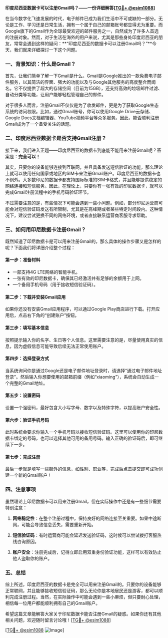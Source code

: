 **印度尼西亚数据卡可以注册Gmail吗？——一份详细解答[[TG💪+ @esim1088](https://t.me/s/esim1088)]**

在当今数字化飞速发展的时代，电子邮件已成为我们生活中不可或缺的一部分。无论是工作、学习还是日常生活，拥有一个属于自己的邮箱账号都显得尤为重要。而Google旗下的Gmail作为全球最受欢迎的邮件服务之一，自然成为了许多人首选的注册对象。然而，对于生活在海外的用户来说，尤其是那些身处印度尼西亚的朋友，常常会遇到这样的疑问：**“印度尼西亚的数据卡可以注册Gmail吗？”**今天，我们就来详细探讨一下这个问题。

### **一、背景知识：什么是Gmail？**

首先，让我们简单了解一下Gmail是什么。Gmail是Google推出的一款免费电子邮件服务，以其简洁的界面、强大的功能以及与Google其他服务的高度整合而闻名。它不仅提供了超大的存储空间（目前为15GB），还支持高效的垃圾邮件过滤、自动分类等功能，让用户能够轻松管理自己的邮件。

对于很多人而言，注册Gmail不仅仅是为了收发邮件，更是为了获取Google生态系统的访问权限。比如，通过Gmail账号，你可以使用Google Drive云存储、Google Docs文档编辑器、YouTube视频平台等众多服务。因此，能否顺利注册Gmail成为了一个备受关注的话题。

### **二、印度尼西亚数据卡是否支持Gmail注册？**

接下来，我们进入正题——印度尼西亚的数据卡到底能不能用来注册Gmail呢？答案是：**完全可以！**

其实，只要你的设备能够连接到互联网，并且具备发送短信验证的功能，那么理论上就可以使用任何国家或地区的SIM卡来注册Gmail账户。印度尼西亚的数据卡也不例外。大多数印尼的数据卡都支持国际标准的SIM卡格式，并且能够提供稳定的网络连接和短信服务。因此，在理论上，只要你有一张有效的印尼数据卡，就可以完成Gmail注册流程中的手机号码验证环节。

不过需要注意的是，有些情况下可能会遇到一些小问题。例如，部分印尼运营商可能会对短信验证码发送有所限制，尤其是在高峰期或者某些特定时间段内。这种情况下，建议尝试更换不同的网络环境，或者直接联系运营商客服寻求帮助。

### **三、如何用印尼数据卡注册Gmail？**

既然知道了印尼数据卡是可以用来注册Gmail的，那么具体的操作步骤又是怎样的呢？下面我们将详细介绍整个过程：

#### **第一步：准备材料**
- 一部支持4G LTE网络的智能手机。
- 一张有效的印尼数据卡，确保其已经激活并有足够的余额用于上网。
- 一个备用手机号码（用于接收短信验证码）。

#### **第二步：下载并安装Gmail应用**
如果你还没有安装Gmail应用程序，可以通过Google Play商店进行下载。打开应用后，点击右下角的“创建账户”按钮。

#### **第三步：填写基本信息**
按照提示输入你的名字、生日等个人信息。这里需要注意的是，尽量使用真实的信息，因为虚假信息可能导致后续无法正常使用账户。

#### **第四步：选择登录方式**
当系统询问你是通过Google还是电子邮件地址登录时，请选择“通过电子邮件地址登录”。然后输入你想要使用的邮箱前缀（例如“xiaoming”），系统会自动生成一个完整的Gmail地址。

#### **第五步：设置密码**
设置一个强密码，最好包含大小写字母、数字以及特殊字符，以提高账户安全性。

#### **第六步：验证手机号码**
此时系统会要求你输入一个手机号码以接收短信验证码。这里可以使用你的印尼数据卡绑定的号码，也可以选择其他可用的备用号码。输入正确的验证码后，即可继续下一步。

#### **第七步：完成注册**
最后一步就是填写一些额外的信息，如性别、职业等，完成后点击提交即可成功创建一个新的Gmail账户！

### **四、注意事项**

虽然理论上印尼数据卡可以用来注册Gmail，但在实际操作中还是有一些细节需要特别注意：

1. **网络稳定性**：在整个注册过程中，保持良好的网络连接至关重要。如果中途断网，可能会导致信息丢失，需要重新开始。
   
2. **短信验证码**：有时运营商可能会延迟发送验证码，这时候可以尝试拨打客服热线咨询原因。

3. **账户安全**：注册完成后，记得立即启用双重身份验证功能，这样可以有效防止他人盗取你的账户。

### **五、总结**

综上所述，印度尼西亚的数据卡是完全可以用来注册Gmail的。只要你的设备能够正常联网，并且能够接收短信验证码，那么无论你是本地居民还是游客，都可以顺利完成注册过程。当然，在实际操作中可能会遇到一些小麻烦，但只要耐心处理，相信每一位用户都能顺利拥有自己的Gmail账户。

希望这篇文章能解答大家关于印尼数据卡能否注册Gmail的疑惑。如果你还有其他相关问题，欢迎随时留言讨论哦！[[TG💪+ @esim1088](https://t.me/s/esim1088)] 

[[TG💪+ @esim1088](https://t.me/s/esim1088) ![Image](https://i.postimg.cc/4NQfJmqS/Snipaste-2025-05-13-00-14-12.png)]